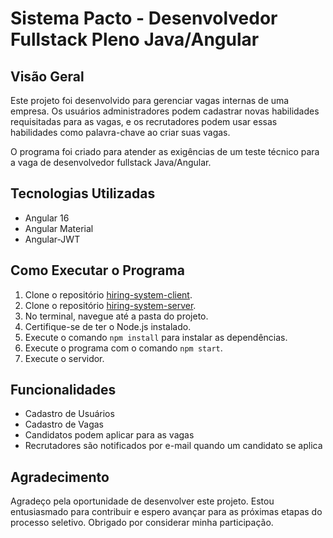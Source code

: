# Sistema Pacto - Desenvolvedor Fullstack Pleno Java/Angular

## Visão Geral

Este projeto foi desenvolvido para gerenciar vagas internas de uma empresa. Os usuários administradores podem cadastrar novas habilidades requisitadas para as vagas, e os recrutadores podem usar essas habilidades como palavra-chave ao criar suas vagas.

O programa foi criado para atender as exigências de um teste técnico para a vaga de desenvolvedor fullstack Java/Angular.

## Tecnologias Utilizadas

- Angular 16
- Angular Material
- Angular-JWT

## Como Executar o Programa

1. Clone o repositório [hiring-system-client](link-para-o-repositorio-cliente).
2. Clone o repositório [hiring-system-server](link-para-o-repositorio-servidor).
3. No terminal, navegue até a pasta do projeto.
4. Certifique-se de ter o Node.js instalado.
5. Execute o comando `npm install` para instalar as dependências.
6. Execute o programa com o comando `npm start`.
7. Execute o servidor.

## Funcionalidades

- Cadastro de Usuários
- Cadastro de Vagas
- Candidatos podem aplicar para as vagas
- Recrutadores são notificados por e-mail quando um candidato se aplica

## Agradecimento

Agradeço pela oportunidade de desenvolver este projeto. Estou entusiasmado para contribuir e espero avançar para as próximas etapas do processo seletivo. Obrigado por considerar minha participação.
